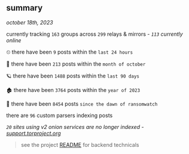 
## summary
_october 18th, 2023_

currently tracking `163` groups across `299` relays & mirrors - _`113` currently online_

⏲ there have been `9` posts within the `last 24 hours`

🦈 there have been `213` posts within the `month of october`

🪐 there have been `1488` posts within the `last 90 days`

🏚 there have been `3764` posts within the `year of 2023`

🦕 there have been `8454` posts `since the dawn of ransomwatch`

there are `96` custom parsers indexing posts

_`20` sites using v2 onion services are no longer indexed - [support.torproject.org](https://support.torproject.org/onionservices/v2-deprecation/)_

> see the project [README](https://github.com/joshhighet/ransomwatch#ransomwatch--) for backend technicals
